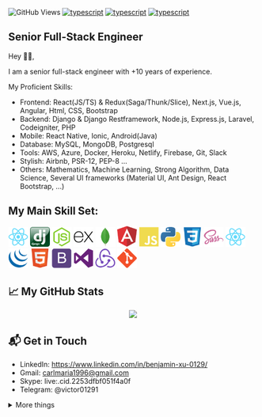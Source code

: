 <!-- ![alt README header](https://raw.githubusercontent.com/Rolemodel01291/Rolemodel01291/master/assets/Picture1.png) -->
![GitHub Views](https://komarev.com/ghpvc/?username=Rolemodel01291&color=FAC151)
[![typescript](https://img.shields.io/badge/React-Expert-FAC151.svg?logo=react&logoWidth=20)](https://github.com/Rolemodel01291)
[![typescript](https://img.shields.io/badge/Django-Expert-FAC151.svg?logo=django&logoWidth=20)](https://github.com/Rolemodel01291)
[![typescript](https://img.shields.io/badge/Mathematics-Expert-FAC151.svg?logo=mathematics&logoWidth=20)](https://github.com/Rolemodel01291)
## Senior Full-Stack Engineer

Hey 👋🏻,


I am a senior full-stack engineer with +10 years of experience.

My Proficient Skills: 
 - Frontend: React(JS/TS) & Redux(Saga/Thunk/Slice), Next.js, Vue.js, Angular, Html, CSS, Bootstrap
 - Backend: Django & Django Restframework, Node.js, Express.js, Laravel, Codeigniter, PHP
 - Mobile: React Native, Ionic, Android(Java)
 - Database: MySQL, MongoDB, Postgresql
 - Tools: AWS, Azure, Docker, Heroku, Netlify, Firebase, Git, Slack
 - Stylish: Airbnb, PSR-12, PEP-8 ...
 - Others: Mathematics, Machine Learning, Strong Algorithm, Data Science, Several UI frameworks (Material UI, Ant Design, React Bootstrap, ...)

## My Main Skill Set:

<p align="left">
<img src="https://raw.githubusercontent.com/Rolemodel01291/Rolemodel01291/master/assets/react-original.svg" height="auto" width="40">
  
<img src="https://raw.githubusercontent.com/Rolemodel01291/Rolemodel01291/master/assets/django.png" height="auto" width="40">

<img src="https://raw.githubusercontent.com/Rolemodel01291/Rolemodel01291/master/assets/nodejs-original.svg" height="auto" width="40">

<img src="https://raw.githubusercontent.com/Rolemodel01291/Rolemodel01291/master/assets/express-original.svg" height="auto" width="40">

<img src="https://raw.githubusercontent.com/Rolemodel01291/Rolemodel01291/master/assets/mongodb-original.svg" height="auto" width="40">

<img src="https://raw.githubusercontent.com/Rolemodel01291/Rolemodel01291/master/assets/angular.svg" height="auto" width="40">

<img src="https://raw.githubusercontent.com/Rolemodel01291/Rolemodel01291/master/assets/javascript-plain.svg" height="auto" width="40">

<img src="https://raw.githubusercontent.com/Rolemodel01291/Rolemodel01291/master/assets/python.svg" height="auto" width="40">

<img src="https://raw.githubusercontent.com/Rolemodel01291/Rolemodel01291/master/assets/css3-original.svg" height="auto" width="40">

<img src="https://raw.githubusercontent.com/Rolemodel01291/Rolemodel01291/master/assets/sass-original.svg" height="auto" width="40">

<img src="https://raw.githubusercontent.com/Rolemodel01291/Rolemodel01291/master/assets/react-original.svg" height="auto" width="40">

<img src="https://raw.githubusercontent.com/Rolemodel01291/Rolemodel01291/master/assets/jquery-plain.svg" height="auto" width="40">

<img src="https://raw.githubusercontent.com/Rolemodel01291/Rolemodel01291/master/assets/html5-original.svg" height="auto" width="40">

<img src="https://raw.githubusercontent.com/Rolemodel01291/Rolemodel01291/master/assets/bootstrap-plain.svg" height="auto" width="40">

<img src="https://raw.githubusercontent.com/Rolemodel01291/Rolemodel01291/master/assets/visualstudio-plain.svg" height="auto" width="40">

<img src="https://raw.githubusercontent.com/Rolemodel01291/Rolemodel01291/master/assets/redux-original.svg" height="auto" width="40">

<img src="https://raw.githubusercontent.com/Rolemodel01291/Rolemodel01291/master/assets/git-original.svg" height="auto" width="40">
</p>

## &#x1f4c8; My GitHub Stats

<p align="center">
  <a href= "https://github.com/anuraghazra/github-readme-stats"><img src="https://github-readme-stats.vercel.app/api?username=Rolemodel01291&count_private=true&theme=tokyonight&include_all_commits=true&show_icons=true" /></a>
  
</p>



## 📬 Get in Touch

- LinkedIn:  https://www.linkedin.com/in/benjamin-xu-0129/
- Gmail: carlmaria1996@gmail.com
- Skype: live:.cid.2253dfbf051f4a0f
- Telegram: @victor01291

<details>
  <summary> More things </summary>
  <br>
  <p align="center">
    <a href= "https://github.com/anuraghazra/github-readme-stats"><img src= "https://github-readme-stats.vercel.app/api/top-langs/?username=Rolemodel01291&layout=compact" /></a>
  </p>
  <p>
    - 🔭 I’m currently working on <a target="_blank" href="https://chiplusgo-95ec4.web.app
">chiplusgo admin portal</a> project. <br/>
    - 🌱 I’m currently learning blockchain.<br/>
    - 🤔 I’m looking for a stable, long-term full time job<br/>
    - 💬 Ask me about React, Django and Laravel.<br/>
    - ⚡ Fun fact: Sport - Soccer, Tennis<br/>
  </p> 
  
</details>
